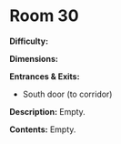 # Room 30

**Difficulty:** 

**Dimensions:** 

**Entrances & Exits:**
- South door (to corridor)

**Description:**
Empty.

**Contents:**
Empty.